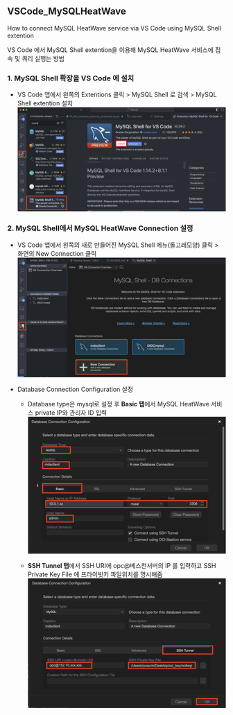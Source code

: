 ## VSCode_MySQLHeatWave 
How to connect MySQL HeatWave service via VS Code using MySQL Shell extention


VS Code 에서 MySQL Shell extention을 이용해 MySQL HeatWave 서비스에 접속 및 쿼리 실행는 방법 

### 1. MySQL Shell 확장을 VS Code 에 설치
- VS Code 앱에서 왼쪽의 Extentions 클릭 > MySQL Shell 로 검색 > MySQL Shell extention 설치
![vscodemysqlshell](image.png)

### 2. MySQL Shell에서 MySQL HeatWave Connection 설정
- VS Code 앱에서 왼쪽의 새로 만들어진 MySQL Shell 메뉴(돌고래모양) 클릭 > 화면의 New Connection 클릭
![newconnection](image-1.png)

- Database Connection Configuration 설정 <br>
  * Database type은 mysql로 설정 후 **Basic 탭**에서 MySQL HeatWave 서비스 private IP와 관리자 ID 입력
![setconnectionconf](image-2.png)

  * **SSH Tunnel 탭**에서 SSH URI에 opc@베스천서버의 IP 를 입력하고 SSH Private Key File 에 프라이빗키 파일위치를 명시해줌
  ![sshtunnelinfo](image-3.png)